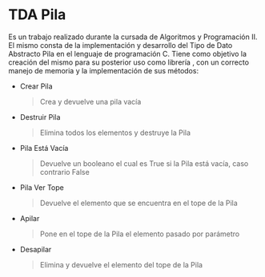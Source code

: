 # TDA Pila
Es un trabajo realizado durante la cursada de Algoritmos y Programación II.
El mismo consta de la implementación y desarrollo del Tipo de Dato Abstracto Pila en el lenguaje de programación C. 
Tiene como objetivo la creación del mismo para su posterior uso como librería , con un correcto manejo de memoria y la implementación de sus métodos:

 - Crear Pila
     > Crea y devuelve una pila vacía

 - Destruir Pila
    >Elimina todos los elementos y destruye la Pila
    
 - Pila Está Vacía
    >Devuelve un booleano el cual es True si la Pila está vacía, caso contrario False
    
 - Pila Ver Tope
   > Devuelve el elemento que se encuentra en el tope de la Pila
 
 - Apilar
   > Pone en el tope de la Pila el elemento pasado por parámetro
 
 - Desapilar
   > Elimina y devuelve el elemento del tope de la Pila
  
